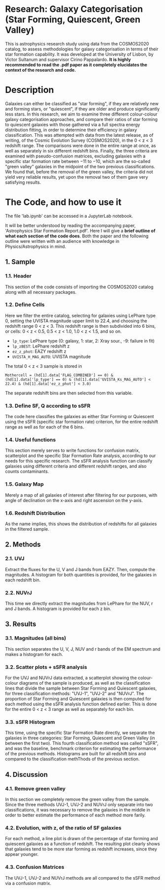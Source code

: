 # Research: Galaxy Categorisation (Star Forming, Quiescent, Green Valley)
This is astrophysics research study using data from the COSMOS2020 catalog, to assess methodologies for galaxy categorisation in terms of their star formation capability. It was developed at the University of Lisbon, by Victor Sultanum and supervisor Cirino Pappalardo. **It is highly recommended to read the .pdf paper as it completely elucidates the context of the research and code.**

# Description
Galaxies can either be classified as "star forming", if they are relatively new and forming stars,
or "quiescent", if they are older and produce significantly less stars. In this research, we aim to
examine three different colour-colour galaxy categorisation approaches, and compare their ratios of
star forming to quiescent galaxies with those gathered via a full spectra energy distribution fitting,
in order to determine their efficiency in galaxy classification. This was attempted with data from
the latest release, as of writing, of the Cosmic Evolution Survey (COSMOS2020), in the 0 < z < 3
redshift range. The comparisons were done in the entire range at once, as well as separately in
six different redshift bins. Finally, the three criteria are examined with pseudo-confusion matrices,
excluding galaxies with a specific star formation rate between −11 to −10, which are the so-called
"green valley" galaxies in the midpoint of the two previous classifications. We found that, before
the removal of the green valley, the criteria did not yield very reliable results, yet upon the removal
two of them gave very satisfying results.

# The Code, and how to use it
The file 'lab.ipynb' can be accessed in a JupyterLab notebook.

It will be better understood by reading the accompanying paper, 'Astrophysics Star Formation Report.pdf'. Here I will give a **brief outline of what each section of the code does**. Both the paper and the following outline were written with an audience with knowledge in Physics/Astrophysics in mind.

## 1. Sample

### 1.1. Header
 This section of the code consists of importing the COSMOS2020 catalog along with all necessary packages.

### 1.2. Define Cells
  Here we filter the entire catalog, selecting for galaxies using LePhare type 0, setting the UVISTA magnitude upper limit to 22.4, and choosing the redshift range 0 < z < 3. This redshift range is then subdivided into 6 bins, or cells: 0 < z < 0.5, 0.5 < z < 1.0, 1.0 < z < 1.5, and so on.
  + `lp_type`: LePhare type (0: galaxy, 1: star, 2: Xray sour., -9: failure in fit)
  + `lp_zBEST`: LePhare redshift z
  + `ez_z_phot`: EAZY redshift z
  + `UVISTA_H_MAG_AUTO`: UVISTA magnitude
    
The total 0 < z < 3 sample is stored in
 
`Mothercell = (hd[1].data['FLAG_COMBINED'] == 0) & (hd[1].data['lp_type'] == 0) & (hd[1].data['UVISTA_Ks_MAG_AUTO'] < 22.4) & (hd[1].data['ez_z_phot'] < 3.0)`

The separate redshift bins are then selected from this variable.

### 1.3. Define SF, Q according to sSFR
  The code here classifies the galaxies as either Star Forming or Quiescent using the sSFR (specific star formation rate) criterion, for the entire redshift range as well as for each of the 6 bins.

### 1.4. Useful functions
  This section merely serves to write functions for confusion matrix, scatterplot and the specific Star Formation Rate analysis, according to our needs for this specific research. The sSFR analysis function can classify galaxies using different criteria and different redshift ranges, and also counts contaminants.

### 1.5. Galaxy Map
  Merely a map of all galaxies of interest after filtering for our purposes, with angle of declination on the x-axis and right ascension on the y-axis.

### 1.6. Redshift Distribution
  As the name implies, this shows the distribution of redshifts for all galaxies in the filtered sample.

## 2. Methods

### 2.1. UVJ
  Extract the fluxes for the U, V and J bands from EAZY. Then, compute the magnitudes. A histogram for both quantities is provided, for the galaxies in each redshift bin.

### 2.2. NUVrJ
  This time we directly extract the magnitudes from LePhare for the NUV, r and J bands. A histogram is provided for each z bin.

## 3. Results

### 3.1. Magnitudes (all bins)
  This section separates the U, V, J, NUV and r bands of the EM spectrum and makes a histogram for each.

### 3.2. Scatter plots + sSFR analysis
  For the UVJ and NUVrJ data extracted, a scatterplot showing the colour-colour diagrams of the sample is produced, as well as the classification lines that divide the sample between Star Forming and Quiescent galaxies, for three classification methods: "UVJ-1", "UVJ-2" and "NUVrJ". The proportion of Star Forming and Quiescent galaxies is then computed for each method using the sSFR analysis function defined earlier. This is done for the entire 0 < z < 3 range as well as separately for each bin.

### 3.3. sSFR Histogram
  This time, using the specific Star Formation Rate directly, we separate the galaxies in three categories: Star Forming, Quiescent and Green Valley (in between the first two). This fourth classification method was called "sSFR", and was the baseline, benchmark criterion for estimating the performance of the previous methods. Histograms are built for all redshift bins and compared to the classification methThods of the previous section.

## 4. Discussion

### 4.1. Remove green valley
  In this section we completely remove the green valley from the sample. Since the three methods UVJ-1, UVJ-2 and NUVrJ only separate into two classifications, it was necessary to remove the galaxies in the middle in order to better estimate the performance of each method more farily.

### 4.2. Evolution, with z, of the ratio of SF galaxies
  For each method, a line plot is drawn of the percentage of star forming and quiescent galaxies as a function of redshift. The resulting plot clearly shows that galaxies tend to be more star forming as redshift increases, since they appear younger.

### 4.3. Confusion Matrices
  The UVJ-1, UVJ-2 and NUVrJ methods are all compared to the sSFR method via a confusion matrix.
